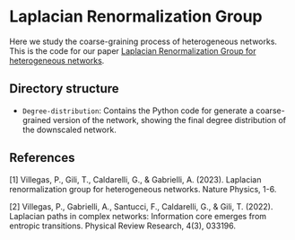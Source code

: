 # Laplacian Renormalization Group
Here we study the coarse-graining process of heterogeneous networks. This is the code for our paper [Laplacian Renormalization Group for heterogeneous networks](https://doi.org/10.1038/s41567-022-01866-8).

## Directory structure

- `Degree-distribution`: Contains the Python code for generate a coarse-grained version of the network, showing the final degree distribution of the downscaled network.

## References
[1] Villegas, P., Gili, T., Caldarelli, G., & Gabrielli, A. (2023). Laplacian renormalization group for heterogeneous networks. Nature Physics, 1-6.

[2] Villegas, P., Gabrielli, A., Santucci, F., Caldarelli, G., & Gili, T. (2022). Laplacian paths in complex networks: Information core emerges from entropic transitions. Physical Review Research, 4(3), 033196.
